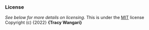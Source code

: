 

### License
*See below for more details on licensing.*
This is under the [MIT](LICENSE) license
Copyright (c) {2022} **{Tracy Wangari}**


